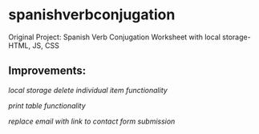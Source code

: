 # spanishverbconjugation
Original Project: Spanish Verb Conjugation Worksheet with local storage- HTML, JS, CSS

## Improvements:
*local storage delete individual item functionality*

*print table functionality*

*replace email with link to contact form submission*
